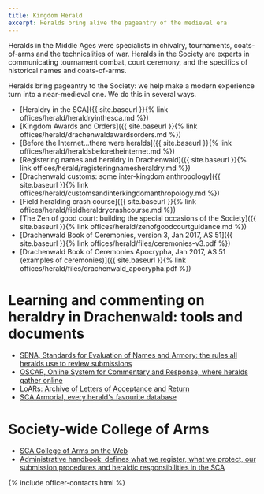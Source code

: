 ```yaml
---
title: Kingdom Herald
excerpt: Heralds bring alive the pageantry of the medieval era
---
```


Heralds in the Middle Ages were specialists in chivalry, tournaments, coats-of-arms and the technicalities of war.  Heralds in the Society are experts in communicating tournament combat, court ceremony, and the specifics of historical names and coats-of-arms.

Heralds bring pageantry to the Society: we help make a modern experience turn into a near-medieval one. We do this in several ways.

* [Heraldry in the SCA]({{ site.baseurl }}{% link offices/herald/heraldryinthesca.md %})
* [Kingdom Awards and Orders]({{ site.baseurl }}{% link offices/herald/drachenwaldawardsorders.md %})
* [Before the Internet...there were heralds]({{ site.baseurl }}{% link offices/herald/heraldsbeforetheinternet.md %})
* [Registering names and heraldry in Drachenwald]({{ site.baseurl }}{% link offices/herald/registeringnamesheraldry.md %})
* [Drachenwald customs: some inter-kingdom anthropology]({{ site.baseurl }}{% link offices/herald/customsandinterkingdomanthropology.md %})
* [Field heralding crash course]({{ site.baseurl }}{% link offices/herald/fieldheraldrycrashcourse.md %})
* [The Zen of good court: building the special occasions of the Society]({{ site.baseurl }}{% link offices/herald/zenofgoodcourtguidance.md %})
* [Drachenwald Book of Ceremonies, version 3, Jan 2017, AS 51]({{ site.baseurl }}{% link offices/herald/files/ceremonies-v3.pdf %})
* [Drachenwald Book of Ceremonies Apocrypha, Jan 2017, AS 51 (examples of ceremonies)]({{ site.baseurl }}{% link offices/herald/files/drachenwald_apocrypha.pdf %})

# Learning and commenting on heraldry in Drachenwald: tools and documents 

* [SENA, Standards for Evaluation of Names and Armory: the rules all heralds use to review submissions](http://heraldry.sca.org/sena.html)
* [OSCAR, Online System for Commentary and Response, where heralds gather online](https://oscar.sca.org/index.php?action=181)
* [LoARs: Archive of Letters of Acceptance and Return](http://heraldry.sca.org/loar/)
* [SCA Armorial, every herald's favourite database](http://oanda.sca.org/)

# Society-wide College of Arms

* [SCA College of Arms on the Web](http://heraldry.sca.org/welcome.html)
* [Administrative handbook: defines what we register, what we protect, our submission procedures and heraldic responsibilities in the SCA](http://heraldry.sca.org/admin.html)

{% include officer-contacts.html %}